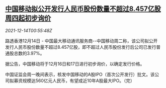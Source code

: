 <!--1639443662000-->
[中国移动拟公开发行人民币股份数量不超过8.457亿股 周四起初步询价](https://cn.reuters.com/article/china-mobile-1214-tues-idCNKBS2IT02U)
------

<div><i>2021-12-14T00:55:48Z</i></div><p>路透香港12月14日 - 中国最大移动通讯服务商--中国移动周二称，该公司拟公开发行人民币股份数量不超过8.457亿股，即不超过人民币股份发行后公司已发行普通股总数的3.97%。</p><p>据公告，中国移动将于12月16日和17日进行初步询价，以确定发行价格。</p><p>中国证监会周一晚间表示，核发中国移动的A股IPO（首次公开发行）批文。该公司拟募资规模达560亿元人民币，有望成近10年A股最大IPO。（完）</p>
